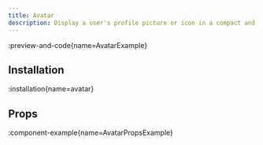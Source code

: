 ```yaml
---
title: Avatar
description: Display a user's profile picture or icon in a compact and visually appealing manner
---
```


:preview-and-code{name=AvatarExample}

## Installation

:installation{name=avatar}

## Props

:component-example{name=AvatarPropsExample}
